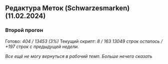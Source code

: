 ## Редактура Меток (Schwarzesmarken) (11.02.2024)

### Второй прогон
Готово: *404 / 13453 (3%)*
Текущий скрипт: *8 / 163*
*13049 строк осталось / +197 строк с предыдущей недели.* 

*Все ещё не могу вернуться в рабочий темп. Больше нечего сказать*
